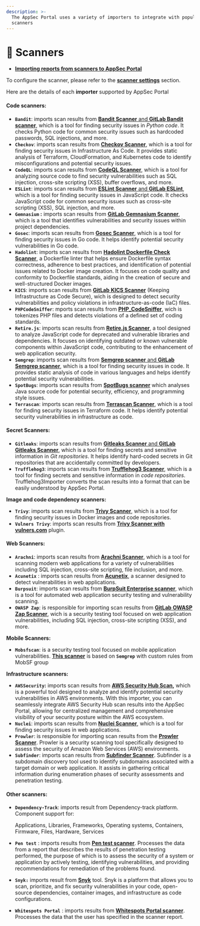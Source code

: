 ```yaml
---
description: >-
  The AppSec Portal uses a variety of importers to integrate with popular
  scanners
---
```


# 🔬 Scanners

* [**Importing reports from scanners to AppSec Portal**](importing-reports-from-scanners-to-appsec-portal/)

To configure the scanner, please refer to the [**scanner settings**](../general-portal-settings/scanner-settings/) section.

Here are the details of each **importer** supported by AppSec Portal

#### Code scanners:

* **`Bandit`**: imports scan results from [**Bandit Scanner** and **GitLab Bandit scanner**](scanner-description/code-scanners/bandit.md), which is a tool for finding security issues in _Python_ _code_. It checks Python code for common security issues such as hardcoded passwords, SQL injections, and more.
* **`Checkov`**: imports scan results from [**Checkov Scanner**](scanner-description/code-scanners/checkov.md), which is a tool for finding security issues in Infrastructure As Code. It provides static analysis of Terraform, CloudFormation, and Kubernetes code to identify misconfigurations and potential security issues.
* **`CodeQL`**: imports scan results from [**CodeQL Scanner**](scanner-description/code-scanners/codeql.md), which is a tool for analyzing source code to find security vulnerabilities such as SQL injection, cross-site scripting (XSS), buffer overflows, and more.
* **`ESLint`**: imports scan results from [**ESLint Scanner** and **GitLab ESLint**](scanner-description/code-scanners/eslint.md), which is a tool for finding security issues in JavaScript code. It checks JavaScript code for common security issues such as cross-site scripting (XSS), SQL injection, and more.
* **`Gemnasium` :** imports scan results from [**GitLab** **Gemnasium Scanner**](scanner-description/code-scanners/gemnasium.md), which is a tool that identifies vulnerabilities and security issues within project dependencies.
* **`Gosec`**: imports scan results from [**Gosec Scanner**](scanner-description/code-scanners/gosec.md), which is a tool for finding security issues in Go code. It helps identify potential security vulnerabilities in Go code.
* **`Hadolint`**: imports scan results from [**Hadolint Dockerfile Check Scanner**](scanner-description/code-scanners/hadolint.md), a Dockerfile linter that helps ensure Dockerfile syntax correctness, adherence to best practices, and identification of potential issues related to Docker image creation. It focuses on code quality and conformity to Dockerfile standards, aiding in the creation of secure and well-structured Docker images.
* **`KICS`**:  imports scan results from [**GitLab** **KICS Scanner**](scanner-description/code-scanners/kics.md) (Keeping Infrastructure as Code Secure), wich is designed to detect security vulnerabilities and policy violations in infrastructure-as-code (IaC) files.
* **`PHPCodeSniffer`**: mports scan results from [**PHP\_CodeSniffer**](scanner-description/code-scanners/php\_codesniffer.md), wich is tokenizes PHP files and detects violations of a defined set of coding standards.
* **`Retire.js`**: imports scan results from [**Retire.js Scanner**](scanner-description/code-scanners/retire.js.md), a tool designed to analyze JavaScript code for deprecated and vulnerable libraries and dependencies. It focuses on identifying outdated or known vulnerable components within JavaScript code, contributing to the enhancement of web application security.
* **`Semgrep`**: imports scan results from [**Semgrep scanner** and **GitLab Semgrep scanner**](scanner-description/code-scanners/semgrep.md), which is a tool for finding security issues in code. It provides static analysis of code in various languages and helps identify potential security vulnerabilities.
* **`SpotBugs`**: imports scan results from [**SpotBugs scanner**](scanner-description/code-scanners/spotbugs.md) which analyses Java source code for potential security, efficiency, and programming style issues.
* **`Terrascan`**: imports scan results from [**Terrascan Scanner**](scanner-description/code-scanners/terrascan.md), which is a tool for finding security issues in Terraform code. It helps identify potential security vulnerabilities in infrastructure as code.

#### Secret Scanners:

* **`Gitleaks`**: imports scan results from [**Gitleaks Scanner** and **GitLab** **Gitleaks Scanner**](scanner-description/secret-scanners/gitleaks.md), which is a tool for finding secrets and sensitive information in _Git repositories_. It helps identify hard-coded secrets in Git repositories that are accidentally committed by developers.
* **`Trufflehog3`**: imports scan results from [**Trufflehog3 Scanner**](scanner-description/secret-scanners/trufflehog3.md), which is a tool for finding secrets and sensitive information in _code repositories_. Trufflehog3Importer converts the scan results into a format that can be easily understood by AppSec Portal.

**Image and code dependency scanners:**

* **`Trivy`**: imports scan results from [**Trivy Scanner**](scanner-description/image-and-code-dependency-scanners/trivy.md), which is a tool for finding security issues in Docker images and code repositories.&#x20;
* **`Vulners Trivy`**: imports scan results from [**Trivy Scanner with vulners.com**](scanner-description/image-and-code-dependency-scanners/trivy-vulners.com-plugin.md) plugin.&#x20;

#### Web Scanners:

* **`Arachni`**: imports scan results from [**Arachni Scanner**](scanner-description/web-scanners/arachni-scan.md), which is a tool for scanning modern web applications for a variety of vulnerabilities including SQL injection, cross-site scripting, file inclusion, and more.
* **`Acunetix`** : imports scan results from [**Acunetix**](scanner-description/web-scanners/acunetix.md), a scanner designed to detect vulnerabilities in web applications.
* **`Burpsuit`**: imports scan results from [**BurpSuit Enterprise scanner**](scanner-description/web-scanners/burp-enterprise-scan.md), which is a tool for automated web application security testing and vulnerability scanning.
* **`OWASP Zap`**: is responsible for importing scan results from [**GitLab** **OWASP Zap Scanner**](scanner-description/web-scanners/owasp-zap.md), wich is a security testing tool focused on web application vulnerabilities, including SQL injection, cross-site scripting (XSS), and more.

**Mobile Scanners:**

* **`Mobsfscan`**: is a security testing tool focused on mobile application vulnerabilities. [**This scanner**](scanner-description/mobile-security-scanners/mobsfscan.md) is based on **`Semgrep`** with custom rules from MobSF group

**Infrastructure scanners:**

* **`AWSSecurity`:** imports scan results from [**AWS Security Hub Scan**](scanner-description/infrastructure-scanners/aws-security-hub-scan/)**,** which is a powerful tool designed to analyze and identify potential security vulnerabilities in AWS environments. With this importer, you can seamlessly integrate AWS Security Hub scan results into the AppSec Portal, allowing for centralized management and comprehensive visibility of your security posture within the AWS ecosystem.
* **`Nuclei`**: imports scan results from [**Nuclei Scanner**](scanner-description/infrastructure-scanners/nuclei.md), which is a tool for finding security issues in web applications.
* **`Prowler`**: is responsible for importing scan results from the [**Prowler Scanner**](scanner-description/infrastructure-scanners/prowler.md). Prowler is a security scanning tool specifically designed to assess the security of Amazon Web Services (AWS) environments.&#x20;
* **`Subfinder`**: imports scan results from [**Subfinder Scanner**](scanner-description/infrastructure-scanners/subfinder.md). Subfinder is a subdomain discovery tool used to identify subdomains associated with a target domain or web application. It assists in gathering critical information during enumeration phases of security assessments and penetration testing.

#### Other scanners:

*   **`Dependency-Track`**: imports result from Dependency-track platform. Component support for:

    Applications, Libraries, Frameworks, Operating systems, Containers, Firmware, Files, Hardware, Services
* **`Pen test`** : imports results from [**Pen test scanner**](scanner-description/other-scanners/pen-test.md). Processes the data from a report that describes the results of penetration testing performed, the purpose of which is to assess the security of a system or application by actively testing, identifying vulnerabilities, and providing recommendations for remediation of the problems found.
* **`Snyk:`** imports result from [**Snyk**](scanner-description/other-scanners/snyk.md) tool. Snyk is a platform that allows you to scan, prioritize, and fix security vulnerabilities in your code, open-source dependencies, container images, and infrastructure as code configurations.
* **`Whitespots Portal`** : imports results from [**Whitespots Portal scanner**](scanner-description/other-scanners/whitespots-portal.md). Processes the data that the user has specified in the scanner report.
